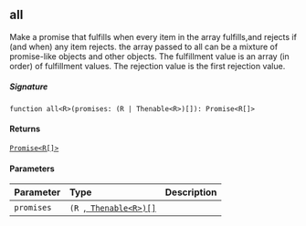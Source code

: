 ## all<R>

Make a promise that fulfills when every item in the array fulfills,and rejects if (and when) any item rejects. 
the array passed to all can be a mixture of promise-like objects and other objects. 
The fulfillment value is an array (in order) of fulfillment values. The rejection value is the first rejection value.

##### Signature
`function all<R>(promises: (R | Thenable<R>)[]): Promise<R[]>`

#### Returns
[`Promise<R[]>`](Promise.md)

#### Parameters


| Parameter	   | Type    | Description |
|:-------------|:---------------|:------------|
| `promises`    | `(R `,[` Thenable<R>)[]`](Thenable.md) |  |

